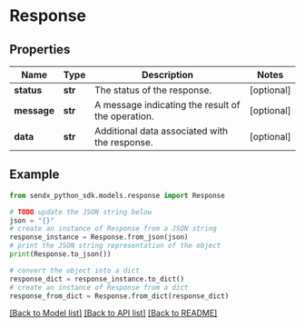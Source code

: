 # Response


## Properties

Name | Type | Description | Notes
------------ | ------------- | ------------- | -------------
**status** | **str** | The status of the response. | [optional] 
**message** | **str** | A message indicating the result of the operation. | [optional] 
**data** | **str** | Additional data associated with the response. | [optional] 

## Example

```python
from sendx_python_sdk.models.response import Response

# TODO update the JSON string below
json = "{}"
# create an instance of Response from a JSON string
response_instance = Response.from_json(json)
# print the JSON string representation of the object
print(Response.to_json())

# convert the object into a dict
response_dict = response_instance.to_dict()
# create an instance of Response from a dict
response_from_dict = Response.from_dict(response_dict)
```
[[Back to Model list]](../README.md#documentation-for-models) [[Back to API list]](../README.md#documentation-for-api-endpoints) [[Back to README]](../README.md)


